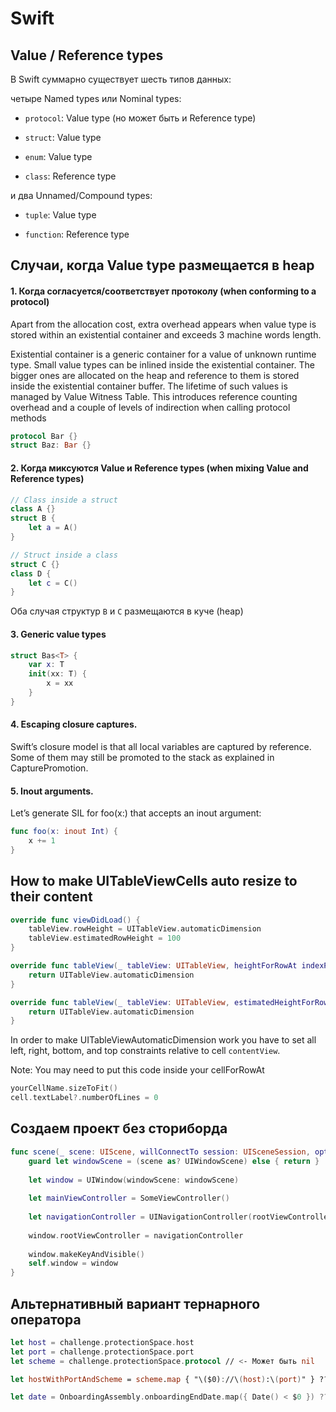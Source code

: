 # Swift

## Value / Reference types

В Swift суммарно существует шесть типов данных:

четыре Named types или Nominal types:

- `protocol`: Value type (но может быть и Reference type)

- `struct`: Value type

- `enum`: Value type

- `class`: Reference type

и два Unnamed/Compound types:

- `tuple`: Value type

- `function`: Reference type

## Случаи, когда Value type размещается в heap

#### 1. Когда согласуется/соответствует протоколу (when conforming to a protocol)

Apart from the allocation cost, extra overhead appears when value type is stored within an existential container and exceeds 3 machine words length.

Existential container is a generic container for a value of unknown runtime type. Small value types can be inlined inside the existential container. The bigger ones are allocated on the heap and reference to them is stored inside the existential container buffer. The lifetime of such values is managed by Value Witness Table. This introduces reference counting overhead and a couple of levels of indirection when calling protocol methods

```swift
protocol Bar {}
struct Baz: Bar {}
```

#### 2. Когда миксуются Value и Reference types (when mixing Value and Reference types)

```swift
// Class inside a struct
class A {}
struct B {
    let a = A()
}

// Struct inside a class
struct C {}
class D {
    let c = C()
}
```

Оба случая структур `B` и `C` размещаются в куче (heap)

#### 3. Generic value types

```swift
struct Bas<T> {
    var x: T
    init(xx: T) {
        x = xx
    }
}
```

#### 4. Escaping closure captures.

Swift’s closure model is that all local variables are captured by reference. Some of them may still be promoted to the stack as explained in CapturePromotion.

#### 5. Inout arguments.

Let’s generate SIL for foo(x:) that accepts an inout argument:

```swift
func foo(x: inout Int) {
    x += 1
}
```

## How to make UITableViewCells auto resize to their content

```swift
override func viewDidLoad() {
    tableView.rowHeight = UITableView.automaticDimension
    tableView.estimatedRowHeight = 100
}
```
```swift
override func tableView(_ tableView: UITableView, heightForRowAt indexPath: IndexPath) -> CGFloat {
    return UITableView.automaticDimension
}
```
```swift
override func tableView(_ tableView: UITableView, estimatedHeightForRowAt indexPath: IndexPath) -> CGFloat {
    return UITableView.automaticDimension
}
```
In order to make UITableViewAutomaticDimension work you have to set all left, right, bottom, and top constraints relative to cell `contentView`.

Note: You may need to put this code inside your cellForRowAt

```swift
yourCellName.sizeToFit()
cell.textLabel?.numberOfLines = 0
```

## Создаем проект без сториборда

```swift
func scene(_ scene: UIScene, willConnectTo session: UISceneSession, options connectionOptions: UIScene.ConnectionOptions) {
    guard let windowScene = (scene as? UIWindowScene) else { return }
        
    let window = UIWindow(windowScene: windowScene)
        
    let mainViewController = SomeViewController()
        
    let navigationController = UINavigationController(rootViewController: mainViewController)
        
    window.rootViewController = navigationController
        
    window.makeKeyAndVisible()
    self.window = window
}
```

## Альтернативный вариант тернарного оператора

```swift
let host = challenge.protectionSpace.host
let port = challenge.protectionSpace.port
let scheme = challenge.protectionSpace.protocol // <- Может быть nil

let hostWithPortAndScheme = scheme.map { "\($0)://\(host):\(port)" } ?? "\(host):\(port)"
```

```swift
let date = OnboardingAssembly.onboardingEndDate.map({ Date() < $0 }) ?? true
```